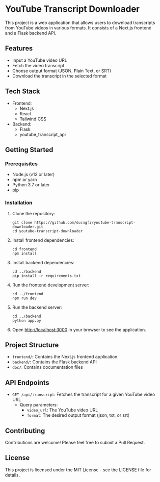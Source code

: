 # YouTube Transcript Downloader

This project is a web application that allows users to download transcripts from YouTube videos in various formats. It consists of a Next.js frontend and a Flask backend API.

## Features

- Input a YouTube video URL
- Fetch the video transcript
- Choose output format (JSON, Plain Text, or SRT)
- Download the transcript in the selected format

## Tech Stack

- Frontend:
  - Next.js
  - React
  - Tailwind CSS
- Backend:
  - Flask
  - youtube_transcript_api

## Getting Started

### Prerequisites

- Node.js (v12 or later)
- npm or yarn
- Python 3.7 or later
- pip

### Installation

1. Clone the repository:
   ```
   git clone https://github.com/ducngfi/youtube-transcript-downloader.git
   cd youtube-transcript-downloader
   ```

2. Install frontend dependencies:
   ```
   cd frontend
   npm install
   ```

3. Install backend dependencies:
   ```
   cd ../backend
   pip install -r requirements.txt
   ```

4. Run the frontend development server:
   ```
   cd ../frontend
   npm run dev
   ```

5. Run the backend server:
   ```
   cd ../backend
   python app.py
   ```

6. Open [http://localhost:3000](http://localhost:3000) in your browser to see the application.

## Project Structure

- `frontend/`: Contains the Next.js frontend application
- `backend/`: Contains the Flask backend API
- `doc/`: Contains documentation files

## API Endpoints

- `GET /api/transcript`: Fetches the transcript for a given YouTube video URL
  - Query parameters:
    - `video_url`: The YouTube video URL
    - `format`: The desired output format (json, txt, or srt)

## Contributing

Contributions are welcome! Please feel free to submit a Pull Request.

## License

This project is licensed under the MIT License - see the LICENSE file for details.